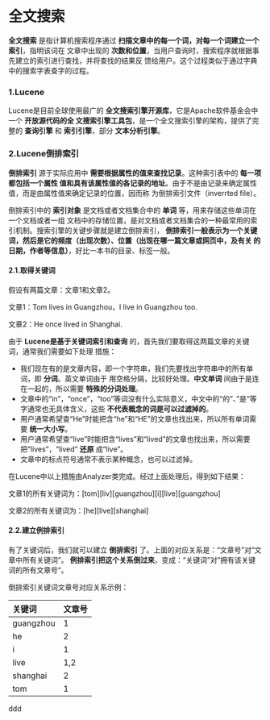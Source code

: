 全文搜索
================================================================================
**全文搜索** 是指计算机搜索程序通过 **扫描文章中的每一个词，对每一个词建立一个索引**，指明该词在
文章中出现的 **次数和位置**，当用户查询时，搜索程序就根据事先建立的索引进行查找，并将查找的结果反
馈给用户。这个过程类似于通过字典中的搜索字表查字的过程。

### 1.Lucene
Lucene是目前全球使用最广的 **全文搜索引擎开源库**，它是Apache软件基金会中一个 **开放源代码的全
文搜索引擎工具包**，是一个全文搜索引擎的架构，提供了完整的 **查询引擎** 和 **索引引擎**，部分
**文本分析引擎**。

### 2.Lucene倒排索引
**倒排索引** 源于实际应用中 **需要根据属性的值来查找记录**。这种索引表中的 **每一项都包括一个属性
值和具有该属性值的各记录的地址**。由于不是由记录来确定属性值，而是由属性值来确定记录的位置，因而称
为倒排索引文件（inverrted file）。

倒排索引中的 **索引对象** 是文档或者文档集合中的 **单词** 等，用来存储这些单词在一个文档或者一组
文档中的存储位置，是对文档或者文档集合的一种最常用的索引机制。搜索引擎的关键步骤就是建立倒排索引，
**倒排索引一般表示为一个关键词，然后是它的频度（出现次数）、位置（出现在哪一篇文章或网页中，及有关
的日期，作者等信息）**，好比一本书的目录、标签一般。

#### 2.1.取得关键词
假设有两篇文章：文章1和文章2。

文章1：Tom lives in Guangzhou，I live in Guangzhou too.

文章2：He once lived in Shanghai.

由于 **Lucene是基于关键词索引和查询** 的，首先我们要取得这两篇文章的关键词，通常我们需要如下处理
措施：
+ 我们现在有的是文章内容，即一个字符串，我们先要找出字符串中的所有单词，即 **分词**。英文单词由于
用空格分隔，比较好处理。**中文单词** 间由于是连在一起的，所以需要 **特殊的分词处理**。
+ 文章中的“in”，“once”，“too”等词没有什么实际意义，中文中的“的”、”是“等字通常也无具体含义，这些
**不代表概念的词是可以过滤掉的**。
+ 用户通常希望查“He”时能把含“he”和“HE”的文章也找出来，所以所有单词需要 **统一大小写**。
+ 用户通常希望查“live”时能把含“lives”和“lived”的文章也找出来，所以需要把“lives”，“lived”
**还原** 成“live”。
+ 文章中的标点符号通常不表示某种概念，也可以过滤掉。

在Lucene中以上措施由Analyzer类完成。经过上面处理后，得到如下结果：

文章1的所有关键词为：[tom][liv][guangzhou][i][live][guangzhou]

文章2的所有关键词为：[he][live][shanghai]

#### 2.2.建立例排索引
有了关键词后，我们就可以建立 **倒排索引** 了。上面的对应关系是：“文章号”对“文章中所有关键词”。
**例排索引把这个关系倒过来**，变成：“关键词”对”拥有该关键词的所有文章号“。

倒排索引关键词文章号对应关系示例：

| 关键词 | 文章号  |
| :------------- | :------------- |
| guangzhou | 1 |
| he | 2 |
| i | 1 |
| live | 1,2 |
| shanghai | 2 |
| tom | 1 |
























































ddd
